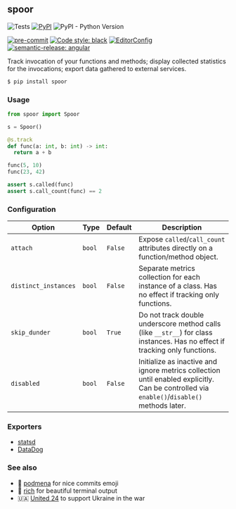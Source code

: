 ## spoor

![Tests](https://github.com/bmwant/spoor/actions/workflows/tests.yml/badge.svg)
[![PyPI](https://img.shields.io/pypi/v/spoor)](https://pypi.org/project/spoor/)
![PyPI - Python Version](https://img.shields.io/pypi/pyversions/spoor)


[![pre-commit](https://img.shields.io/badge/pre--commit-enabled-brightgreen?logo=pre-commit&logoColor=white)](https://github.com/pre-commit/pre-commit)
[![Code style: black](https://img.shields.io/badge/code%20style-black-000000.svg)](https://github.com/psf/black)
[![EditorConfig](https://img.shields.io/badge/-EditorConfig-grey?logo=editorconfig)](https://editorconfig.org/)
[![semantic-release: angular](https://img.shields.io/badge/semantic--release-angular-e10079?logo=semantic-release)](https://github.com/semantic-release/semantic-release)


Track invocation of your functions and methods; display collected statistics for the invocations; export data gathered to external services.

```bash
$ pip install spoor
```

### Usage

```python
from spoor import Spoor

s = Spoor()

@s.track
def func(a: int, b: int) -> int:
  return a + b

func(5, 10)
func(23, 42)

assert s.called(func)
assert s.call_count(func) == 2
```

### Configuration

| Option | Type | Default | Description |
|--------|------|---------|-------------|
| `attach` | `bool` | `False` | Expose `called`/`call_count` attributes directly on a function/method object. |
|`distinct_instances` | `bool` | `False` | Separate metrics collection for each instance of a class. Has no effect if tracking only functions. |
|`skip_dunder` | `bool` | `True` | Do not track double underscore method calls (like `__str__`) for class instances. Has no effect if tracking only functions. |
| `disabled` | `bool` | `False` | Initialize as inactive and ignore metrics collection until enabled explicitly. Can be controlled via `enable()`/`disable()` methods later. |


### Exporters

* [statsd]()
* [DataDog]()

### See also

* 🍒 [podmena](https://github.com/bmwant/podmena) for nice commits emoji
* 🌈 [rich](https://github.com/Textualize/rich) for beautiful terminal output
* 🇺🇦 [United 24](https://u24.gov.ua/) to support Ukraine in the war
